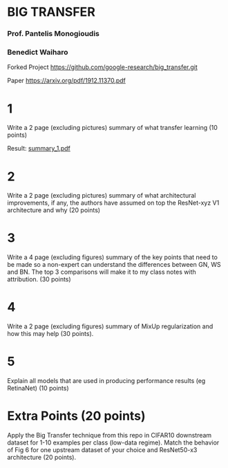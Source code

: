 # BIG TRANSFER

### Prof. Pantelis Monogioudis
### Benedict Waiharo



Forked Project https://github.com/google-research/big_transfer.git

Paper https://arxiv.org/pdf/1912.11370.pdf









# 1

   Write a 2 page (excluding pictures) summary of what transfer learning (10 points)
   
   Result: [summary_1.pdf](Summary_1.pdf)
    
# 2

   Write a 2 page (excluding pictures) summary of what architectural improvements, if any, the authors have assumed on top the ResNet-xyz      V1 architecture and why (20 points)
    
# 3

   Write a 4 page (excluding figures) summary of the key points that need to be made so a non-expert can understand the differences between    GN, WS and BN. The top 3 comparisons will make it to my class notes with attribution. (30 points)
    
# 4

   Write a 2 page (excluding figures) summary of MixUp regularization and how this may help (30 points).
    
# 5

   Explain all models that are used in producing performance results (eg RetinaNet) (10 points)
   
# Extra Points (20 points)

   Apply the Big Transfer technique from this repo in CIFAR10 downstream dataset for 1-10 examples per class (low-data regime). Match the      behavior of Fig 6 for one upstream dataset of your choice and ResNet50-x3 architecture (20 points).
    